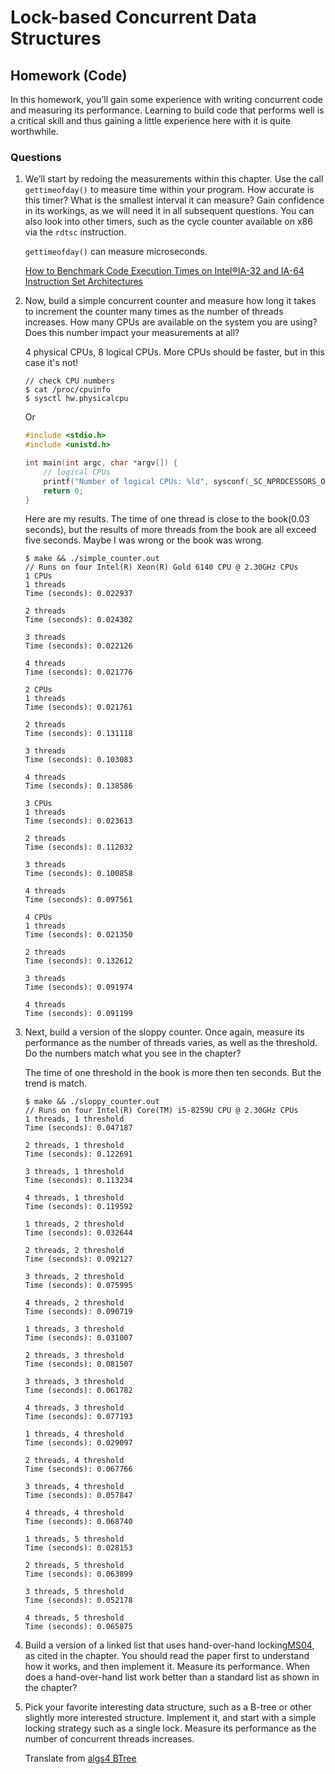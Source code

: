 # Lock-based Concurrent Data Structures

## Homework (Code)

In this homework, you’ll gain some experience with writing concurrent code and measuring its performance. Learning to build code that performs well is a critical skill and thus gaining a little experience here with it is quite worthwhile.

### Questions

1. We’ll start by redoing the measurements within this chapter. Use the call `gettimeofday()` to measure time within your program. How accurate is this timer? What is the smallest interval it can measure? Gain confidence in its workings, as we will need it in all subsequent questions. You can also look into other timers, such as the cycle counter available on x86 via the `rdtsc` instruction.

    `gettimeofday()` can measure microseconds.

    [How to Benchmark Code Execution Times on Intel®IA-32 and IA-64 Instruction Set Architectures](https://www.intel.com/content/dam/www/public/us/en/documents/white-papers/ia-32-ia-64-benchmark-code-execution-paper.pdf)

2. Now, build a simple concurrent counter and measure how long it takes to increment the counter many times as the number of threads increases. How many CPUs are available on the system you are using? Does this number impact your measurements at all?

    4 physical CPUs, 8 logical CPUs. More CPUs should be faster, but in this case it's not!

    ```
    // check CPU numbers
    $ cat /proc/cpuinfo
    $ sysctl hw.physicalcpu
    ```

    Or

    ```c
    #include <stdio.h>
    #include <unistd.h>

    int main(int argc, char *argv[]) {
        // logical CPUs
        printf("Number of logical CPUs: %ld", sysconf(_SC_NPROCESSORS_ONLN));
        return 0;
    }
    ```

    Here are my results. The time of one thread is close to the book(0.03 seconds), but the results of more threads from the book are all exceed five seconds. Maybe I was wrong or the book was wrong.

    ```
    $ make && ./simple_counter.out
    // Runs on four Intel(R) Xeon(R) Gold 6140 CPU @ 2.30GHz CPUs
    1 CPUs                                 
    1 threads
    Time (seconds): 0.022937

    2 threads
    Time (seconds): 0.024302

    3 threads 
    Time (seconds): 0.022126
    
    4 threads
    Time (seconds): 0.021776

    2 CPUs
    1 threads
    Time (seconds): 0.021761

    2 threads
    Time (seconds): 0.131118

    3 threads
    Time (seconds): 0.103083

    4 threads
    Time (seconds): 0.138586

    3 CPUs
    1 threads
    Time (seconds): 0.023613

    2 threads
    Time (seconds): 0.112032

    3 threads
    Time (seconds): 0.100858

    4 threads
    Time (seconds): 0.097561

    4 CPUs
    1 threads
    Time (seconds): 0.021350

    2 threads
    Time (seconds): 0.132612

    3 threads
    Time (seconds): 0.091974

    4 threads
    Time (seconds): 0.091199
    ```

3. Next, build a version of the sloppy counter. Once again, measure its performance as the number of threads varies, as well as the threshold. Do the numbers match what you see in the chapter?

    The time of one threshold in the book is more then ten seconds. But the trend is match.

    ```
    $ make && ./sloppy_counter.out
    // Runs on four Intel(R) Core(TM) i5-8259U CPU @ 2.30GHz CPUs
    1 threads, 1 threshold
    Time (seconds): 0.047187

    2 threads, 1 threshold
    Time (seconds): 0.122691

    3 threads, 1 threshold
    Time (seconds): 0.113234

    4 threads, 1 threshold
    Time (seconds): 0.119592

    1 threads, 2 threshold
    Time (seconds): 0.032644

    2 threads, 2 threshold
    Time (seconds): 0.092127

    3 threads, 2 threshold
    Time (seconds): 0.075995

    4 threads, 2 threshold
    Time (seconds): 0.090719

    1 threads, 3 threshold
    Time (seconds): 0.031007

    2 threads, 3 threshold
    Time (seconds): 0.081507

    3 threads, 3 threshold
    Time (seconds): 0.061782

    4 threads, 3 threshold
    Time (seconds): 0.077193

    1 threads, 4 threshold
    Time (seconds): 0.029097

    2 threads, 4 threshold
    Time (seconds): 0.067766

    3 threads, 4 threshold
    Time (seconds): 0.057847

    4 threads, 4 threshold
    Time (seconds): 0.068740

    1 threads, 5 threshold
    Time (seconds): 0.028153

    2 threads, 5 threshold
    Time (seconds): 0.063899

    3 threads, 5 threshold
    Time (seconds): 0.052178

    4 threads, 5 threshold
    Time (seconds): 0.065875
    ```

4. Build a version of a linked list that uses hand-over-hand locking[MS04](https://www.cs.tau.ac.il/~shanir/concurrent-data-structures.pdf), as cited in the chapter. You should read the paper first to understand how it works, and then implement it. Measure its performance. When does a hand-over-hand list work better than a standard list as shown in the chapter?

5. Pick your favorite interesting data structure, such as a B-tree or other slightly more interested structure. Implement it, and start with a simple locking strategy such as a single lock. Measure its performance as the number of concurrent threads increases.

    Translate from [algs4 BTree](https://github.com/kevin-wayne/algs4/blob/master/src/main/java/edu/princeton/cs/algs4/BTree.java)
